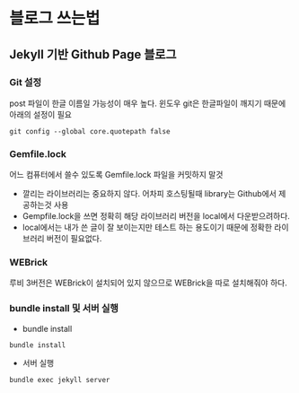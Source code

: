 # 블로그 쓰는법

## Jekyll 기반 Github Page 블로그

### Git 설정

post 파일이 한글 이름일 가능성이 매우 높다. 윈도우 git은 한글파일이 깨지기 때문에 아래의 설정이 필요

```
git config --global core.quotepath false
```

### Gemfile.lock

어느 컴퓨터에서 쓸수 있도록 Gemfile.lock 파일을 커밋하지 말것

 * 깔리는 라이브러리는 중요하지 않다. 어차피 호스팅될때 library는 Github에서 제공하는것 사용
 * Gempfile.lock을 쓰면 정확히 해당 라이브러리 버전을 local에서 다운받으려하다.
 * local에서는 내가 쓴 글이 잘 보이는지만 테스트 하는 용도이기 때문에 정확한 라이브러리 버전이 필요없다.

### WEBrick

루비 3버전은 WEBrick이 설치되어 있지 않으므로 WEBrick을 따로 설치해줘야 하다.

### bundle install 및 서버 실행

* bundle install

```
bundle install
```

* 서버 실행

```
bundle exec jekyll server
```
